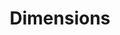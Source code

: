 ---
layout: default
bigquery: https://console.cloud.google.com/bigquery?p=covid-19-dimensions-ai&page=table&d=data&t=publications
contributors: Digital Science, https://www.digital-science.com/
cost: Free for personal, non-commercial use.
description: Dimensions contains more than 100 million publications, ranging from
  articles published in scholarly journals, books and book chapters, to preprints
  and conference proceedings. All publications are contextualized with linked data
  sets, funding, publications, patents, clinical trials, and policy documents. You
  can also view associated categories, funders, institutions, and researcher profiles.
documentation: https://docs.dimensions.ai/bigquery/index.html
last_edit: 04/10/2022, 21:22:35
location: https://www.dimensions.ai/products/free/
maintained_by: Digital Science, https://www.digital-science.com/
schema_fields:
- supporting_grant_ids
- citations
- category_uoa
- family_id
- original_assignee
- patent_ids
- acronym
- journal_lists
- wikipedia_url
- email_address
- associated_publication_pmid
- volume
- relationships
- acronyms
- funding_amount
- pmcid
- altmetrics
- start_year
- funder_org_state_codes
- funding_chf
- family_count
- eisbn
- expiration_date
- reference_ids
- cpc
- associated_publication_doi
- category_for
- filing_status
- researcher_ids
- associated_grant_ids
- funding_usd
- pages
- original_assignee_orgs
- research_org_state_codes
- date_inserted
- labels
- start_date
- repository_url
- funding_jpy
- funding_details
- funding_gbp
- granted_date
- type
- original_title
- name
- established
- external_ids
- category_hra
- mesh_headings
- category_hrcs_hc
- original_abstract
- current_assignee_orgs
- legal_status
- doi
- linkout
- category_hrcs_rac
- resulting_publication_doi
- metrics
- category_sdg
- expiration_year
- date_imported_gbq
- authors
- associated_publication_id
- inventor_names
- embargo_date
- current_assignee_countries
- license
- mesh_terms
- legal_events
- research_org_city_names
- date_print
- date_normal
- filing_year
- gender
- research_org_state_names
- funder_org_countries
- research_org_countries
- repository_id
- funding_currency
- acknowledgements
- research_org_cities
- book_series_title
- category_rcdc
- links
- funding_cad
- category_bra
- journal
- proceedings_title
- repository_name
- book_title
- current_assignee
- date_modified
- issue
- clinical_trial_ids
- phase
- research_orgs
- funder_org_acronyms
- description
- grant_number
- original_assignee_countries
- funding_eur
- assignee_orgs
- granted_year
- filing_date
- interventions
- cited_by_ids
- foa_number
- concepts
- kind
- application_number
- citation_string
- title
- funding_nzd
- address
- pmid
- isbn
- created_date
- conference
- funder_countries
- date_online
- priority_year
- category_icrp_ct
- end_date
- research_org_country_names
- categories
- associated_publication_arxiv_id
- family_members_ids
- parent_id
- citations_count
- source_id
- funder_org
- investigators
- aliases
- priority_date
- active_years
- year
- ipcr
- language
- subtitles
- organisation_details
- resulting_publication_ids
- status
- registry
- open_access_categories_v2
- category_icrp_cso
- publication_ids
- id
- funder_orgs
- funder_org_cities
- assignee_countries
- funding_aud
- funding_cny
- end_year
- publication_year
- publisher
- editors
- types
- brief_title
- publication_date
- abstract
- date
- open_access_categories
- jurisdiction
- arxiv_id
- conditions
shortname: dimensions
tags:
- scholarly literature
- patents
- funding
- clinical trials
- academic profiles
terms_of_use: 'Use of both the Dimensions COVID-19 dataset and full Dimensions dataset
  are subject to the Dimensions Terms of use: https://www.dimensions.ai/policies-terms-legal '
title: Dimensions
uuid: dcff88bd-fe6b-4fdb-8159-809bf9d7bc1c
---